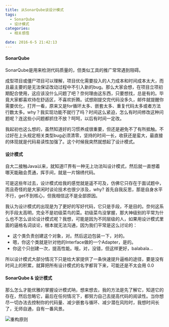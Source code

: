 ```yaml
---
title: 从SonarQube谈设计模式
tags:
  - SonarQube
  - 设计模式
categories:
  - 相关感悟

date: 2016-6-5 21:42:13
---
```



#### SonarQube
SonarQube是用来检测代码质量的，但类似工具的推广常常遇到阻碍。


成型项目或僵尸项目可以理解，项目优化需要投入的人力成本和时间成本太大，而且最主要的是无法保证改动过程中不引入新的bug。那么大家会想，在项目立项初期配合使用，这应该没什么问题了吧？奈何理由这东西，只要想找，总是有的。毕竟大家都喜欢待在舒适区，不喜欢折腾。试想刚提交完代码没多久，邮件就提醒你需要优化，打开一看，原来又是for循环太多、嵌套太多、重复代码太多或者方法行数太多。why？我实现功能不就行了吗？时间这么紧迫，怎么有时间修改这种问题呢？连这些小问题都抓住不放？呵呵，以后有时间一定改。


我起初也这么想的，虽然知道好的习惯养成很重要，但还是避免不了有所抵触。不过好在上头规定相关类型bug必须清零，坚持的时间一长，收获还是蛮大，最直接的体现就是代码易读性加强了。这个时候我突然就想起了设计模式。


#### 设计模式
自大二接触Java以来，就知道IT界有一种无上功法叫设计模式，然后就一直想着哪天能融会贯通，挥手间，就是一片锦绣代码。
<!-- more -->
可是这些年过去，设计模式给我的感觉就是遥不可及，仿佛它只存在于面试题中，而且奇怪的是大家闲时谈论技术也很少涉及，why? 首先自我反思，那是自身水平不行，get不到核心，但我相信这不是全部原因。

我认为设计模式的出现是为了更好的写好代码，它只是手段，不是目的。奈何这系列手段太高明，完全不是初级菜鸟的菜。初级菜鸟没掌握，那大神级别的平常为什么也不怎么谈论设计模式呢？我想，可能是因为不同层级的人，如果用设计模式里面的逼格名词谈论，根本就无法沟通，因为我们平常是这么讨论的：

- 这个类负责创建这个对象，对。然后这边包装一下，对的。
- 嗯，你这个类就是针对他的Interface做的一个Adapter，是的。
- 你这个只创建一次，提高性能。哦，对，没错，但这样更好，balabala...


所以设计模式大部分情况下只是给大家提供了一条快速提升逼格的途径，要是没有时间上的积累，就算把所有设计模式的名字都背下来，可能还是不太会用 0.0


#### SonarQube & 设计模式

那么怎么才能优雅的掌握设计模式呐，想来想去，我的方法是先了解它，知道它的存在，然后忽略它，最后在任何情况下，都努力自己去提高代码的阅读性。当你想尽一切办法去控制你的代码量、减少嵌套与循环、减少潜在风险时，我想时间长了，无师自通，自有一番风景。

![重构原则](1.png)